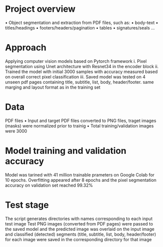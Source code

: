 # Project overview 

•	Object segmentation and extraction from PDF files, such as:
•	body-text
•	titles/headings
•	footers/headers/pagination
•	tables
•	signatures/seals 
...


# Approach

Applying computer vision models based on Pytorch framework
i.	Pixel segmentation using Unet architecture with Resnet34 in the encoder block
ii.	Trained the model with initial 3000 samples with accuracy measured based on overall correct pixel classification 
iii.	Saved model was tested on 4 unseen pdf pages containing title, subtitle, list, body, header/footer. same marging and layout format as in the training set  

# Data

PDF files 
•	Input and target PDF files converted to PNG files, traget images (masks) were normalized prior to trainig
•	Total training/validation images were 3000

# Model training and validation accuracy

Model was tarined with 41 million trainable prameters on Google Colab for 10 epochs. Overfitting appeared after 8 epochs and the pixel segmentation accuracy on validation set reached 99.32%

# Test stage

The script generates directories with names corresponding to each input test image 
Test PNG images (converted from PDF pages) were passed to the saved model and the predicted image was overlaid on the input image and classified (detected) segments (title, subtitle, list, body, header/footer) for each image were saved in the corresponding directory for that image
